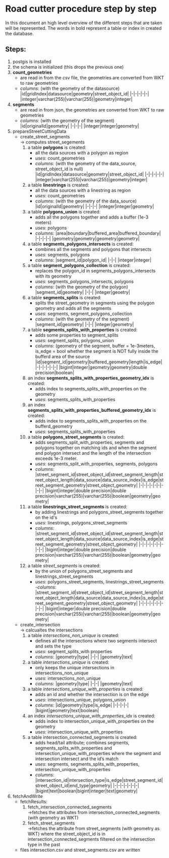 # Road cutter procedure step by step
In this document an high level overview of the different steps that are taken will be represented. The words in bold represent a table or index in created the database.

## Steps:
1. postgis is installed
2. the schema is initialized (this drops the previous one)
3. **count_geometries**
    - are read in from the csv file, the geometries are converted from WKT to raw geometries
    - _columns_: (with the geometry of the datasource)
        |id|gridIndex|datasource|geometry|street_object_id|
        |-|-|-|-|-|
        |integer|varchar(255)|varchar(255)|geometry|integer|
4. **segments**
    - are read in from json, the geometries are converted from WKT to raw geometries
    - _columns_: (with the geometry of the segment)
        |id|originalId|geometry|
        |-|-|-|
        |integer|integer|geometry|
5. prepareStreetCuttingData
    - create_street_segments\
        → computes street_segements
        1. a table **polygons** is created:
            - all the data sources with a polygon as region
            - _uses_: count_geometries
            - _columns_: (with the geometry of the data_source, street_object_id is null)
                |id|gridIndex|datasource|geometry|street_object_id|
                |-|-|-|-|-|
                |integer|varchar(255)|varchar(255)|geometry|integer|
        1. a table **linestrings** is created:
            - all the data sources with a linestring as region
            - _uses_: count_geometries
            - _columns_: (with the geometry of the data_source)
                |id|originalId|geometry|
                |-|-|-|
                |integer|integer|geometry|
        1. a table **polygons_union** is created:
            - adds all the polygons together and adds a buffer (1e-3 meters)
            - *uses*: polygons
            - *columns*: 
                |area|boundary|buffered_area|buffered_boundary|
                |-|-|-|-|
                |geometry|geometry|geometry|geometry|
        1. a table **segments_polygons_intersects** is created:
            - combines all the segments and polygons that intersects
            - *uses*: segments, polygons
            - *columns*: 
                |segment_id|polygon_id|
                |-|-|
                |integer|integer|
        1. a table **segment_polygons_collection** is created:
            - replaces the polygon_id in segments_polygons_intersects with its geometry
            - *uses*: segments_polygons_intersects, polygons
            - *columns*: (with the geometry of the polygon)
                |segment_id|geometry|
                |-|-|
                |integer|geoetry|
        1. a table **segments_splits** is created:
            - splits the street_geometry in segments using the polygon geometry and adds all the segments
            - *uses*: segments, segment_polygons_collection
            - *columns*: (with the geometry of the segment)
                |segment_id|geometry|
                |-|-|
                |integer|geometry|
        1. a table **segments_splits_with_properties** is created:
            - adds some properties to segment_splits
            - *uses*: segment_splits, polygons_union
            - *columns*: (geometry of the segment, buffer = 1e-3meters, is_edge = bool whether the segment is NOT fully inside the bufferd area of the source
                |id|segment_id|geometry|buffered_geometry|length|is_edge|
                |-|-|-|-|-|-|
                |bigint|integer|geometry|geometry|double precision|boolean|
        1. an index **segments_splits_with_properties_geometry_idx** is created:
            - adds index to segments_splits_with_properties on the geometry
            - *uses*: segments_splits_with_properties
        1. an index **segments_splits_with_properties_buffered_geometry_idx** is created:
            - adds index to segments_splits_with_properties on the bufferd_geometry
            - *uses*: segments_splits_with_properties
        1. a table **polygons_street_segments** is created:
            - adds segments_split_with_properties, segments and polygons together on matching ids and when the segment and polygon intersect and the length of the intersection exceeds 1e-3 meter.
            - *uses*: segments_split_with_properties, segments, polygons
            - *columns*:
                |street_segment_id|street_object_id|street_segment_length|street_object_length|data_source|data_source_index|is_edge|street_segment_geometry|street_object_geometry|
                |-|-|-|-|-|-|-|-|-|
                |bigint|integer|double precision|double precision|varchar(255)|varchar(255)|boolean|geometry|geometry|
        1. a table **linestrings_street_segments** is created:
            - by adding linestrings and polygons_street_segments together on the id's
            - *uses*: linestrings, polygons_street_segments
            - *columns*:
                |street_segment_id|street_object_id|street_segment_length|street_object_length|data_source|data_source_index|is_edge|street_segment_geometry|street_object_geometry|
                |-|-|-|-|-|-|-|-|-|
                |bigint|integer|double precision|double precision|varchar(255)|varchar(255)|boolean|geometry|geometry|
        1. a table *street_segments* is created:
            - by the union of polygons_street_segments and linestrings_street_segments
            - *uses*: polygons_street_segments, linestrings_street_segments
            -*columns*:
                |street_segment_id|street_object_id|street_segment_length|street_object_length|data_source|data_source_index|is_edge|street_segment_geometry|street_object_geometry|
                |-|-|-|-|-|-|-|-|-|
                |bigint|integer|double precision|double precision|varchar(255)|varchar(255)|boolean|geometry|geometry|
    - create_intersection\
    → calcualtes the intersections
        1. a table *intersections_non_unique* is created:
            - defines all the intersections where two segments intersect and sets the type
            - *uses*: segment_splits_with properties
            - *columns*:
                |geometry|type|
                |-|-|
                |geometry|text|
        1. a table *intersections_unique* is created:
            - only keeps the unique intersections in intersections_non_unique
            - *uses*: intersections_non_unique
            - *columns*:
                |geometry|type|
                |-|-|
                |geometry|text|
        1. a table *intersections_unique_with_properties* is created:
            - adds an id and whether the intersection is on the edge
            - *uses*: intersections_unique, polygons_union
            - *columns*:
                |id|geometry|type|is_edge|
                |-|-|-|-|
                |bigint|geometry|text|boolean|
        1. an index *intersections_unique_with_properties_idx* is created:
            - adds index to intersection_unique_with_properties on the geometry
            - *uses*: intersection_unique_with_properties
        1. a table intersection_connected_segments is created:
            - adds head/tail attribute; combines segments, segments_splits_with_properties and intersection_unique_with_properties where the segment and intersection intersect and the id’s match
            - *uses*: segments, segments_splits_with_properties, intersection_unique_with_properties
            - *columns*:
                |intersection_id|intersection_type|is_edge|street_segment_id|street_object_id|end_type|geometry|
                |-|-|-|-|-|-|-|
                |bigint|text|boolean|bigint|integer|text|geometry|
1. fetchAndWrite
    - fetchResults:
        1. fetch_intersection_connected_segments\
            →fetches the attributes from intersection_connected_segments (with geometry as WKT)
        1. fetch_street_segments \
            →fetches the attribute from street_segments (with geometry as WKT) where the street_object_id is in intersection_connected_segments filtered on the intersection type in the past
    - files intersection.csv and street_segments.csv are written
